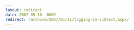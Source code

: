 ```yaml
---
layout: redirect
date: 2007-05-10 -0800
redirect: /archive/2007/05/11/tagging-in-subtext.aspx/
---
```

